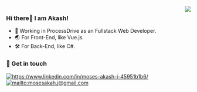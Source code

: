 <img align="right" src="https://github-readme-stats.vercel.app/api?username=fatihunlu&show_icons=true&icon_color=CE1D2D&text_color=718096&bg_color=ffffff&hide_title=true" />

### Hi there👋 I am Akash!

- 📱 Working in ProcessDrive as an Fullstack Web Developer. 
- 🌏 For Front-End, like Vue.js.
- 🛠 For Back-End, like C#.

### 💬 Get in touch 

<!-- <a href="https://medium.com/@unlu-fa" target="_blank">
    <img src="https://img.shields.io/badge/%20-medium-black" alt="https://medium.com/@unlu-fa">
</a> -->
<a href="https://www.linkedin.com/in/fatih-unlu" target="_blank">
    <img src="https://img.shields.io/badge/%20-linkedin-0072b1" alt="https://www.linkedin.com/in/moses-akash-j-45951b1b6/">
</a>
<a href="mailto:unlu.fa@gmail.com" target="_blank">
    <img src="https://img.shields.io/badge/%20-gmail-B23121" alt="mailto:mosesakah.j@gmail.com">
</a>
